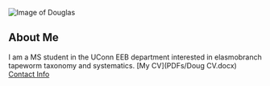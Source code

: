 ![Image of Douglas](images/headshot.png
"Hello I am Doug")
## About Me
I am a MS student in the UConn EEB department
interested in elasmobranch tapeworm taxonomy and systematics.
[My CV](PDFs/Doug CV.docx)
[Contact Info](contact-info.html)
